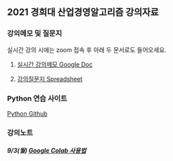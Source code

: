 ## 2021 경희대 산업경영알고리즘 강의자료

### 강의메모 및 질문지

실시간 강의 시에는 zoom 접속 후 아래 두 문서로도 들어오세요.

1. [실시간 강의메모 Google Doc](https://docs.google.com/document/d/1W5Xdrc8U26Q6rryIAS_o5lQIotwaeok0myewZpaVfqk)

2. [강의질문지 Spreadsheet](https://docs.google.com/spreadsheets/d/1V7jakZjPTKyLyQIzT8Re8GIwJVlU-Qks4fhPR3VhbVI)

### Python 연습 사이트

[Python Github](https://jjyjung.github.io/python/)

### 강의노트

##### 9/3(월) [Google Colab 사용법](https://docs.google.com/document/d/1dNI-H5wLt23CE1kA0C7XHus5Z04WcYLFdqRtiKh4sfQ/edit)

